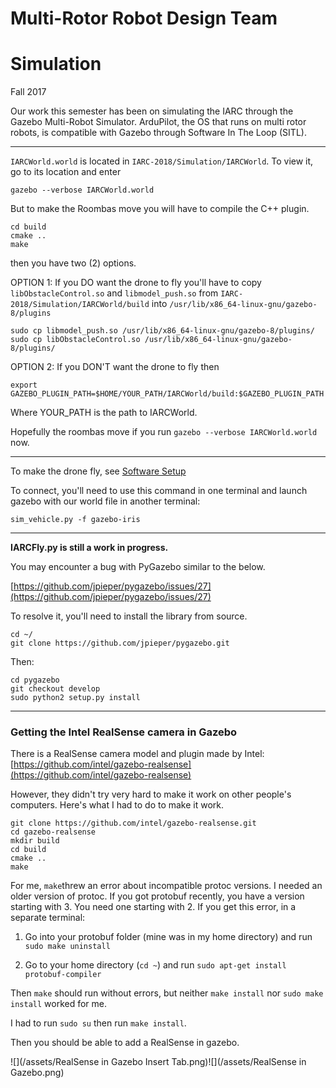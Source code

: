 # Multi-Rotor Robot Design Team

# Simulation

Fall 2017

Our work this semester has been on simulating the IARC through the Gazebo Multi-Robot Simulator.  ArduPilot, the OS that runs on multi rotor robots, is compatible with Gazebo through Software In The Loop \(SITL\).

---

`IARCWorld.world` is located in `IARC-2018/Simulation/IARCWorld`.  To view it, go to its location and enter

```
gazebo --verbose IARCWorld.world
```

But to make the Roombas move you will have to compile the C++ plugin.

```
cd build
cmake ..
make
```

then you have two \(2\) options.

OPTION 1: If you DO want the drone to fly you'll have to copy `libObstacleControl.so` and `libmodel_push.so` from `IARC-2018/Simulation/IARCWorld/build` into `/usr/lib/x86_64-linux-gnu/gazebo-8/plugins`

```
sudo cp libmodel_push.so /usr/lib/x86_64-linux-gnu/gazebo-8/plugins/
sudo cp libObstacleControl.so /usr/lib/x86_64-linux-gnu/gazebo-8/plugins/
```

OPTION 2: If you DON'T want the drone to fly then

```
export GAZEBO_PLUGIN_PATH=$HOME/YOUR_PATH/IARCWorld/build:$GAZEBO_PLUGIN_PATH
```

Where YOUR\_PATH is the path to IARCWorld.

Hopefully the roombas move if you run `gazebo --verbose IARCWorld.world` now.

---

To make the drone fly, see [Software Setup](https://mst-multirotor.gitbooks.io/software/content/software-setup.html)

To connect, you'll need to use this command in one terminal and launch gazebo with our world file in another terminal:

```
sim_vehicle.py -f gazebo-iris
```

---

**IARCFly.py is still a work in progress.**

You may encounter a bug with PyGazebo similar to the below.

[https://github.com/jpieper/pygazebo/issues/27](https://github.com/jpieper/pygazebo/issues/27)

To resolve it, you'll need to install the library from source.

```
cd ~/
git clone https://github.com/jpieper/pygazebo.git
```

Then:

```
cd pygazebo
git checkout develop
sudo python2 setup.py install
```

---

### Getting the Intel RealSense camera in Gazebo

There is a RealSense camera model and plugin made by Intel: [https://github.com/intel/gazebo-realsense](https://github.com/intel/gazebo-realsense)

However, they didn't try very hard to make it work on other people's computers.  Here's what I had to do to make it work.

```
git clone https://github.com/intel/gazebo-realsense.git
cd gazebo-realsense
mkdir build
cd build
cmake ..
make
```

For me, `make`threw an error about incompatible protoc versions.  I needed an older version of protoc.  If you got protobuf recently, you have a version starting with 3.  You need one starting with 2.  If you get this error, in a separate terminal:

1. Go into your protobuf folder \(mine was in my home directory\) and run `sudo make uninstall`

2. Go to your home directory \(`cd ~`\) and run `sudo apt-get install protobuf-compiler`

Then `make` should run without errors, but neither `make install` nor `sudo make install` worked for me.

I had to run `sudo su` then run `make install`.

Then you should be able to add a RealSense in gazebo.

![](/assets/RealSense in Gazebo Insert Tab.png)![](/assets/RealSense in Gazebo.png)

